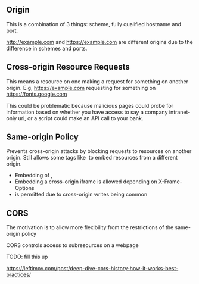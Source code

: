 
## Origin

This is a combination of 3 things: scheme, fully qualified hostname and port.

http://example.com and https://example.com are different origins due to the difference in schemes and ports.

## Cross-origin Resource Requests

This means a resource on one making a request for something on another origin. E.g, https://example.com requesting for something on https://fonts.google.com

This could be problematic because malicious pages could probe for information based on whether you have access to say a company intranet-only url, or a script could make an API call to your bank.

## Same-origin Policy

Prevents cross-origin attacks by blocking requests to resources on another origin. Still allows some tags like <img> to embed resources from a different origin.

* Embedding of <img>, <audio>, <video> are allowed
* Embedding a cross-origin iframe is allowed depending on X-Frame-Options
* <form> is permitted due to cross-origin writes being common

## CORS

The motivation is to allow more flexibility from the restrictions of the same-origin policy 

CORS controls access to subresources on a webpage

TODO: fill this up

https://ieftimov.com/post/deep-dive-cors-history-how-it-works-best-practices/
